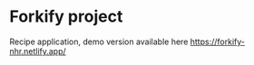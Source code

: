 # Forkify project

Recipe application, demo version available here https://forkify-nhr.netlify.app/

